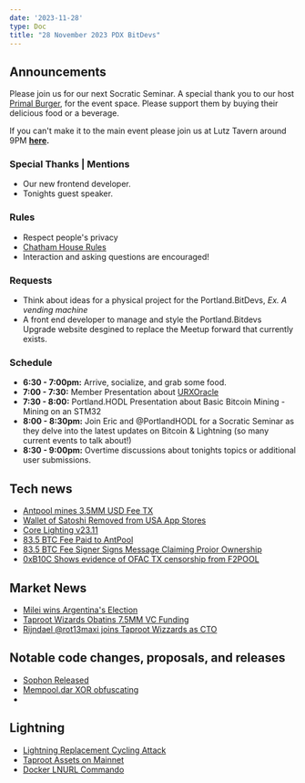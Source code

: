 ```yaml
---
date: '2023-11-28'
type: Doc
title: "28 November 2023 PDX BitDevs"
---
```


## Announcements

Please join us for our next Socratic Seminar. A special thank you to our host <a href="https://dicksprimalburger.com/" data-no-summary>Primal Burger</a>, for the event space. Please support them by buying their delicious food or a beverage.

If you can't make it to the main event please join us at Lutz Tavern around 9PM **<a href="https://www.lutztavern.com/" data-no-summary>here</a>.**

### Special Thanks | Mentions
- Our new frontend developer.
- Tonights guest speaker.

### Rules
- Respect people's privacy
- [Chatham House Rules](https://www.chathamhouse.org/about-us/chatham-house-rule)
- Interaction and asking questions are encouraged!

### Requests
- Think about ideas for a physical project for the Portland.BitDevs, *Ex. A vending machine*
- A front end developer to manage and style the Portland.Bitdevs Upgrade website desgined to replace the Meetup forward that currently exists.

### Schedule
- **6:30 - 7:00pm:** Arrive, socialize, and grab some food.
- **7:00 - 7:30:** Member Presentation about [URXOracle](https://utxo.live/oracle)
- **7:30 - 8:00:** Portland.HODL Presentation about Basic Bitcoin Mining - Mining on an STM32
- **8:00 - 8:30pm:** Join Eric and @PortlandHODL for a Socratic Seminar as they delve into the latest updates on Bitcoin & Lightning (so many current events to talk about!)
- **8:30 - 9:00pm:** Overtime discussions about tonights topics or additional user submissions.

## Tech news
- [Antpool mines 3.5MM USD Fee TX](https://mempool.space/tx/b5a2af5845a8d3796308ff9840e567b14cf6bb158ff26c999e6f9a1f5448f9aa)
- [Wallet of Satoshi Removed from USA App Stores](https://twitter.com/ZeusLN/status/1727810997656674355)
- [Core Lighting v23.11](https://github.com/ElementsProject/lightning/releases/tag/v23.11)
- [83.5 BTC Fee Paid to AntPool](https://twitter.com/mononautical/status/1727658038994325596)
- [83.5 BTC Fee Signer Signs Message Claiming Proior Ownership](https://twitter.com/mononautical/status/1728946778798793126)
- [0xB10C Shows evidence of OFAC TX censorship from F2POOL](https://techcrunch.com/2023/11/16/taproot-wizards-bitcoin-ordinals/?guccounter=1)

## Market News
- [Milei wins Argentina's Election](https://twitter.com/unusual_whales/status/1726378361423863891)
- [Taproot Wizards Obatins 7.5MM VC Funding](https://techcrunch.com/2023/11/16/taproot-wizards-bitcoin-ordinals/?guccounter=1)
- [Rijndael @rot13maxi joins Taproot Wizzards as CTO](https://twitter.com/rot13maxi/status/1727357665918243279)

## Notable code changes, proposals, and releases
- [Sophon Released](https://github.com/ordinals/ord/compare/master...rot13maxi:ord:sophon/brc20)
- [Mempool.dar XOR obfuscating](https://github.com/bitcoin/bitcoin/pull/28207)
- 

## Lightning
- [Lightning Replacement Cycling Attack](https://twitter.com/mononautical/status/1715736832950825224)
- [Taproot Assets on Mainnet](https://lightning.engineering/posts/2023-10-18-taproot-assets-v0.3/)
- [Docker LNURL Commando](https://github.com/russeree/docker-lnurl-commando)
